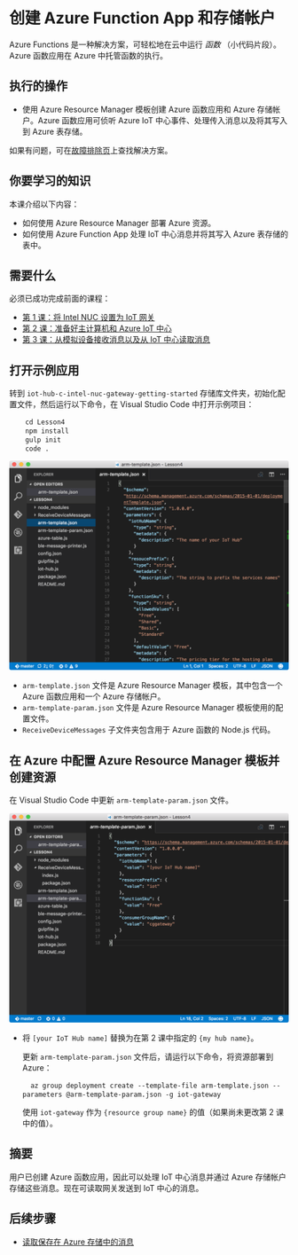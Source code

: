 <properties
    pageTitle="将消息保存到 Azure 云并从云中读取 | Azure"
    description="将来自 Intel NUC 的消息保存到 IoT 中心并将其写入 Azure 表存储，然后从云中读取。"
    services="iot-hub"
    documentationcenter=""
    author="shizn"
    manager="timtl"
    tags=""
    keywords="在云中存储数据, 云中存储的数据, iot 云服务" />
<tags
    ms.assetid="ffed0c2e-b092-40e1-9113-8196ec057d67"
    ms.service="iot-hub"
    ms.devlang="c"
    ms.topic="article"
    ms.tgt_pltfrm="na"
    ms.workload="na"
    ms.date="3/21/2017"
    wacn.date="05/08/2017"
    ms.author="xshi" />  


# 创建 Azure Function App 和存储帐户

Azure Functions 是一种解决方案，可轻松地在云中运行 *函数* （小代码片段）。Azure 函数应用在 Azure 中托管函数的执行。

## 执行的操作

- 使用 Azure Resource Manager 模板创建 Azure 函数应用和 Azure 存储帐户。Azure 函数应用可侦听 Azure IoT 中心事件、处理传入消息以及将其写入到 Azure 表存储。

如果有问题，可在[故障排除页](/documentation/articles/iot-hub-gateway-kit-c-sim-troubleshooting/)上查找解决方案。


## 你要学习的知识

本课介绍以下内容：

- 如何使用 Azure Resource Manager 部署 Azure 资源。
- 如何使用 Azure Function App 处理 IoT 中心消息并将其写入 Azure 表存储的表中。

## 需要什么

必须已成功完成前面的课程：

- [第 1 课：将 Intel NUC 设置为 IoT 网关](/documentation/articles/iot-hub-gateway-kit-c-sim-lesson1-set-up-nuc/)
- [第 2 课：准备好主计算机和 Azure IoT 中心](/documentation/articles/iot-hub-gateway-kit-c-sim-lesson2-get-the-tools-win32/)
- [第 3 课：从模拟设备接收消息以及从 IoT 中心读取消息](/documentation/articles/iot-hub-gateway-kit-c-sim-lesson3-configure-simulated-device-app/)

## 打开示例应用

转到 `iot-hub-c-intel-nuc-gateway-getting-started` 存储库文件夹，初始化配置文件，然后运行以下命令，在 Visual Studio Code 中打开示例项目：


		cd Lesson4
		npm install
		gulp init
		code .


![存储库结构](./media/iot-hub-gateway-kit-lessons/lesson4/arm_template.png)  


- `arm-template.json` 文件是 Azure Resource Manager 模板，其中包含一个 Azure 函数应用和一个 Azure 存储帐户。
- `arm-template-param.json` 文件是 Azure Resource Manager 模板使用的配置文件。
- `ReceiveDeviceMessages` 子文件夹包含用于 Azure 函数的 Node.js 代码。

## 在 Azure 中配置 Azure Resource Manager 模板并创建资源

在 Visual Studio Code 中更新 `arm-template-param.json` 文件。

![arm 模板 json](./media/iot-hub-gateway-kit-lessons/lesson4/arm_template_param.png)  


- 将 `[your IoT Hub name]` 替换为在第 2 课中指定的 `{my hub name}`。

  更新 `arm-template-param.json` 文件后，请运行以下命令，将资源部署到 Azure：


		az group deployment create --template-file arm-template.json --parameters @arm-template-param.json -g iot-gateway


  使用 `iot-gateway` 作为 `{resource group name}` 的值（如果尚未更改第 2 课中的值）。

## 摘要

用户已创建 Azure 函数应用，因此可以处理 IoT 中心消息并通过 Azure 存储帐户存储这些消息。现在可读取网关发送到 IoT 中心的消息。

## 后续步骤
- [读取保存在 Azure 存储中的消息](/documentation/articles/iot-hub-gateway-kit-c-sim-lesson4-read-table-storage/)

<!---HONumber=Mooncake_0206_2017-->
<!--Update_Description:update wording and code-->